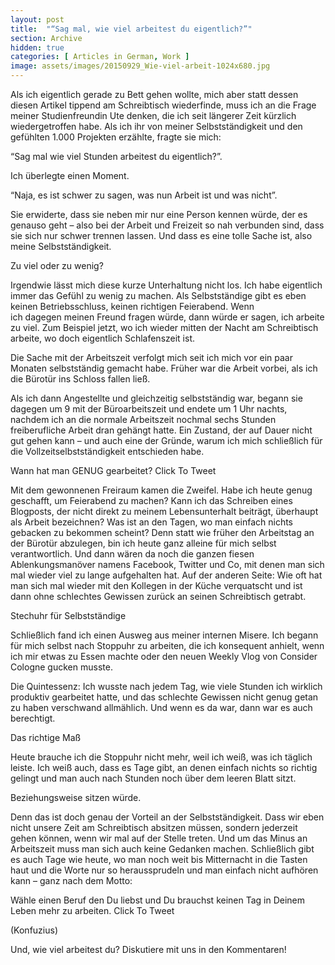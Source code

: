 ```yaml
---
layout: post
title:  "“Sag mal, wie viel arbeitest du eigentlich?”"
section: Archive
hidden: true
categories: [ Articles in German, Work ]
image: assets/images/20150929_Wie-viel-arbeit-1024x680.jpg
---
```



Als ich eigentlich gerade zu Bett gehen wollte, mich aber statt dessen diesen Artikel tippend am Schreibtisch wiederfinde, muss ich an die Frage meiner Studienfreundin Ute denken, die ich seit längerer Zeit kürzlich wiedergetroffen habe. Als ich ihr von meiner Selbstständigkeit und den gefühlten 1.000 Projekten erzählte, fragte sie mich:

“Sag mal wie viel Stunden arbeitest du eigentlich?”.

Ich überlegte einen Moment.

“Naja, es ist schwer zu sagen, was nun Arbeit ist und was nicht”.

Sie erwiderte, dass sie neben mir nur eine Person kennen würde, der es genauso geht – also bei der Arbeit und Freizeit so nah verbunden sind, dass sie sich nur schwer trennen lassen. Und dass es eine tolle Sache ist, also meine Selbstständigkeit.

Zu viel oder zu wenig?

Irgendwie lässt mich diese kurze Unterhaltung nicht los. Ich habe eigentlich immer das Gefühl zu wenig zu machen. Als Selbstständige gibt es eben keinen Betriebsschluss, keinen richtigen Feierabend. Wenn ich dagegen meinen Freund fragen würde, dann würde er sagen, ich arbeite zu viel. Zum Beispiel jetzt, wo ich wieder mitten der Nacht am Schreibtisch arbeite, wo doch eigentlich Schlafenszeit ist.

Die Sache mit der Arbeitszeit verfolgt mich seit ich mich vor ein paar Monaten selbstständig gemacht habe. Früher war die Arbeit vorbei, als ich die Bürotür ins Schloss fallen ließ.

Als ich dann Angestellte und gleichzeitig selbstständig war, begann sie dagegen um 9 mit der Büroarbeitszeit und endete um 1 Uhr nachts, nachdem ich an die normale Arbeitszeit nochmal sechs Stunden freiberufliche Arbeit dran gehängt hatte. Ein Zustand, der auf Dauer nicht gut gehen kann – und auch eine der Gründe, warum ich mich schließlich für die Vollzeitselbstständigkeit entschieden habe.

Wann hat man GENUG gearbeitet? Click To Tweet

Mit dem gewonnenen Freiraum kamen die Zweifel. Habe ich heute genug geschafft, um Feierabend zu machen? Kann ich das Schreiben eines Blogposts, der nicht direkt zu meinem Lebensunterhalt beiträgt, überhaupt als Arbeit bezeichnen? Was ist an den Tagen, wo man einfach nichts gebacken zu bekommen scheint? Denn statt wie früher den Arbeitstag an der Bürotür abzulegen, bin ich heute ganz alleine für mich selbst verantwortlich. Und dann wären da noch die ganzen fiesen Ablenkungsmanöver namens Facebook, Twitter und Co, mit denen man sich mal wieder viel zu lange aufgehalten hat. Auf der anderen Seite: Wie oft hat man sich mal wieder mit den Kollegen in der Küche verquatscht und ist dann ohne schlechtes Gewissen zurück an seinen Schreibtisch getrabt.

Stechuhr für Selbstständige

Schließlich fand ich einen Ausweg aus meiner internen Misere. Ich begann für mich selbst nach Stoppuhr zu arbeiten, die ich konsequent anhielt, wenn ich mir etwas zu Essen machte oder den neuen Weekly Vlog von Consider Cologne gucken musste.

Die Quintessenz: Ich wusste nach jedem Tag, wie viele Stunden ich wirklich produktiv gearbeitet hatte, und das schlechte Gewissen nicht genug getan zu haben verschwand allmählich. Und wenn es da war, dann war es auch berechtigt.

Das richtige Maß

Heute brauche ich die Stoppuhr nicht mehr, weil ich weiß, was ich täglich leiste. Ich weiß auch, dass es Tage gibt, an denen einfach nichts so richtig gelingt und man auch nach Stunden noch über dem leeren Blatt sitzt.

Beziehungsweise sitzen würde.

Denn das ist doch genau der Vorteil an der Selbstständigkeit. Dass wir eben nicht unsere Zeit am Schreibtisch absitzen müssen, sondern jederzeit gehen können, wenn wir mal auf der Stelle treten. Und um das Minus an Arbeitszeit muss man sich auch keine Gedanken machen. Schließlich gibt es auch Tage wie heute, wo man noch weit bis Mitternacht in die Tasten haut und die Worte nur so heraussprudeln und man einfach nicht aufhören kann – ganz nach dem Motto:

Wähle einen Beruf den Du liebst und Du brauchst keinen Tag in Deinem Leben mehr zu arbeiten. Click To Tweet

(Konfuzius)

Und, wie viel arbeitest du? Diskutiere mit uns in den Kommentaren!

